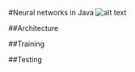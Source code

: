 #Neural networks in Java
![alt text](blob:https%3A//drive.google.com/40cfb104-6f6a-4e7a-99d4-7177dc88cfbf)

##Architecture

##Training

##Testing